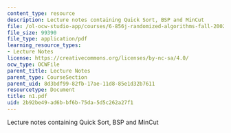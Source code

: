 ```yaml
---
content_type: resource
description: Lecture notes containing Quick Sort, BSP and MinCut
file: /ol-ocw-studio-app/courses/6-856j-randomized-algorithms-fall-2002/2b92be49ad6bbf6b75da5d5c262a27f1_n1.pdf
file_size: 99390
file_type: application/pdf
learning_resource_types:
- Lecture Notes
license: https://creativecommons.org/licenses/by-nc-sa/4.0/
ocw_type: OCWFile
parent_title: Lecture Notes
parent_type: CourseSection
parent_uid: 8d3bdf99-82fb-17ae-11d8-85e1d32b7611
resourcetype: Document
title: n1.pdf
uid: 2b92be49-ad6b-bf6b-75da-5d5c262a27f1
---
```

Lecture notes containing Quick Sort, BSP and MinCut